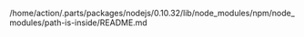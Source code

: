 /home/action/.parts/packages/nodejs/0.10.32/lib/node_modules/npm/node_modules/path-is-inside/README.md